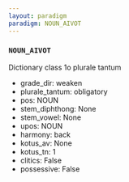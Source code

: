 ```yaml
---
layout: paradigm
paradigm: NOUN_AIVOT
---
```

### ` NOUN_AIVOT `

Dictionary class 1o plurale tantum
* grade_dir: weaken
* plurale_tantum: obligatory
* pos: NOUN
* stem_diphthong: None
* stem_vowel: None
* upos: NOUN
* harmony: back
* kotus_av: None
* kotus_tn: 1
* clitics: False
* possessive: False
